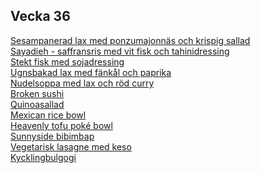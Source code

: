 ## Vecka 36

  <a href="recipes/fisk/sesampanerad-lax-med-ponzumajonnas-och-krispig-sallad.html" title="">Sesampanerad lax med ponzumajonnäs och krispig sallad</a><br/><a href="recipes/fisk/sayadieh---saffransris-med-vit-fisk-och-tahinidressing.html" title="">Sayadieh - saffransris med vit fisk och tahinidressing</a><br/><a href="recipes/fisk/stekt-fisk-med-sojadressing.html" title="">Stekt fisk med sojadressing</a><br/><a href="recipes/fisk/ugnsbakad-lax-med-fankal-och-paprika.html" title="">Ugnsbakad lax med fänkål och paprika</a><br/><a href="recipes/fisk/nudelsoppa-med-lax-och-rod-curry.html" title="">Nudelsoppa med lax och röd curry</a><br/><a href="recipes/vegetariskt/broken-sushi.html" title="">Broken sushi</a><br/><a href="recipes/vegetariskt/quinoasallad.html" title="">Quinoasallad</a><br/><a href="recipes/vegetariskt/mexican-rice-bowl.html" title="">Mexican rice bowl</a><br/><a href="recipes/vegetariskt/heavenly-tofu-poké-bowl.html" title="">Heavenly tofu poké bowl</a><br/><a href="recipes/vegetariskt/sunnyside-bibimbap.html" title="">Sunnyside bibimbap</a><br/><a href="recipes/vegetariskt/vegetarisk-lasagne-med-keso.html" title="">Vegetarisk lasagne med keso</a><br/><a href="recipes/kyckling/kycklingbulgogi.html" title="">Kycklingbulgogi</a>

